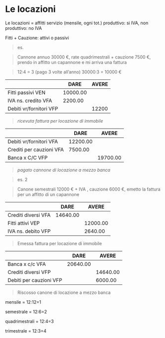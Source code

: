 # Le locazioni

Le locazioni = affitti servizio (mensile, ogni tot.) produttivo: si IVA, non produttivo: no IVA

Fitti + Cauzione: attivi o passivi

> es.

> Cannone annuo 30000 €, rate quadrimestrali + cauzione 7500 €, prendo in affitto un capannone e mi arriva una fattura

> 12:4 = 3 (pago 3 volte all’anno) 30000:3 = 10000 €

|                         | DARE     | AVERE |
| ----------------------- | -------- | ----- |
| Fitti passivi VEN       | 10000.00 |       |
| IVA ns. credito VFA     | 2200.00  |       |
| Debiti vr/fornitori VFP |          | 12200 |

> *ricevuta fattura per locazione di immobile*

|                          | DARE     | AVERE    |
| ------------------------ | -------- | -------- |
| Debiti vr/fornitori VFA  | 12200.00 |          |
| Crediti per cauzioni VFA | 7500.00  |          |
| Banca x C/C VFP          |          | 19700.00 |

> *pagato cannone di locazione a mezzo banca*

> es. 2

> Canone semestrali 12000 € + IVA , cauzione 6000 €, emetto la fattura per un affitto di un capannone

|                     | DARE     | AVERE    |
| ------------------- | -------- | -------- |
| Crediti diversi VFA | 14640.00 |          |
| Fitti attivi VEP    |          | 12000.00 |
| IVA ns. debito VFP  |          | 2640.00  |

> Emessa fattura per locazione di immobile

|                         | DARE     | AVERE    |
| ----------------------- | -------- | -------- |
| Banca x c/c VFA         | 20640.00 |          |
| Crediti diversi VFP     |          | 14640.00 |
| Debiti per cauzioni VFP |          | 6000.00  |

> Riscosso canone di locazione a mezzo banca

mensile = 12:12=1

semestrale = 12:6=2

quadrimestrali = 12:4=3

trimestrale = 12:3=4

